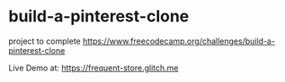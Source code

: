 # build-a-pinterest-clone
project to complete https://www.freecodecamp.org/challenges/build-a-pinterest-clone

Live Demo at: https://frequent-store.glitch.me